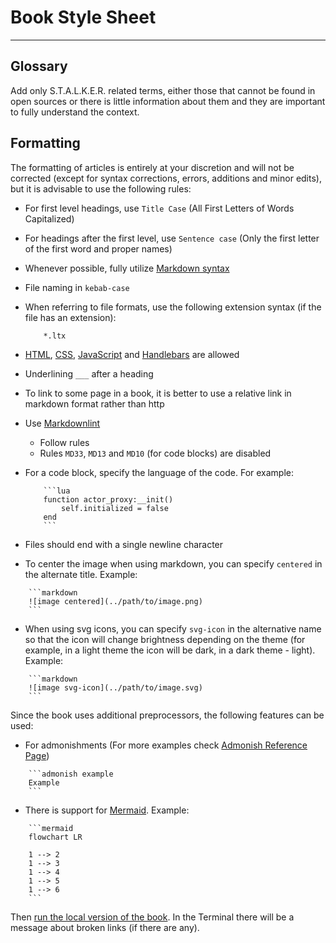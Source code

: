 # Book Style Sheet

___

## Glossary

Add only S.T.A.L.K.E.R. related terms, either those that cannot be found in open sources or there is little information about them and they are important to fully understand the context.

## Formatting

The formatting of articles is entirely at your discretion and will not be corrected (except for syntax corrections, errors, additions and minor edits), but it is advisable to use the following rules:

- For first level headings, use `Title Case` (All First Letters of Words Capitalized)
- For headings after the first level, use `Sentence case` (Only the first letter of the first word and proper names)
- Whenever possible, fully utilize [Markdown syntax](https://rust-lang.github.io/mdBook/format/markdown.html)
- File naming in `kebab-case`
- When referring to file formats, use the following extension syntax (if the file has an extension):

    ```admonish example
        *.ltx
    ```

- [HTML](https://en.wikipedia.org/wiki/HTML), [CSS](https://en.wikipedia.org/wiki/CSS), [JavaScript](https://en.wikipedia.org/wiki/JavaScript) and [Handlebars](https://handlebarsjs.com/) are allowed
- Underlining `___` after a heading
- To link to some page in a book, it is better to use a relative link in markdown format rather than http
- Use [Markdownlint](https://marketplace.visualstudio.com/items?itemName=DavidAnson.vscode-markdownlint)
  - Follow rules
  - Rules `MD33`, `MD13` and `MD10` (for code blocks) are disabled
- For a code block, specify the language of the code. For example:

    ```admonish example
        ```lua
        function actor_proxy:__init()
	        self.initialized = false
        end
        ```
    ```

- Files should end with a single newline character

- To center the image when using markdown, you can specify `centered` in the alternate title. Example:

```admonish example
    ```markdown
    ![image centered](../path/to/image.png)
    ```
```

- When using svg icons, you can specify `svg-icon` in the alternative name so that the icon will change brightness depending on the theme (for example, in a light theme the icon will be dark, in a dark theme - light). Example:

```admonish example
    ```markdown
    ![image svg-icon](../path/to/image.svg)
    ```
```

Since the book uses additional preprocessors, the following features can be used:

- For admonishments (For more examples check [Admonish Reference Page](https://tommilligan.github.io/mdbook-admonish/reference.html))

```admonish example
    ```admonish example
    Example
    ```
```

- There is support for [Mermaid](https://mermaid.js.org/). Example:

```admonish example
    ```mermaid
    flowchart LR

    1 --> 2
    1 --> 3
    1 --> 4
    1 --> 5
    1 --> 6
    ```
```

Then [run the local version of the book](contributing.md#running-local-copy). In the Terminal there will be a message about broken links (if there are any).
